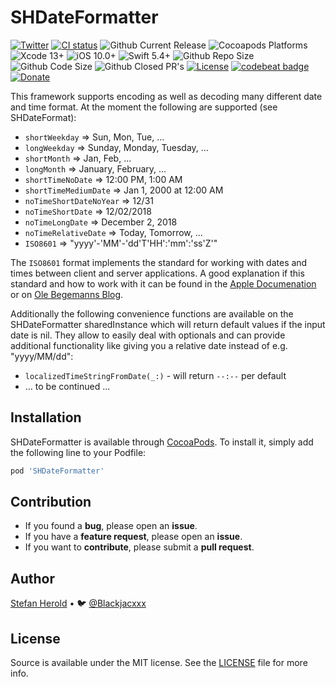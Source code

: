 <!-- <p align="center">
<img src="./icon.png" alt="Source" height="128" width="128">
</p> -->

# SHDateFormatter

[![Twitter](https://img.shields.io/twitter/follow/blackjacxxx?label=%40Blackjacxxx)](https://twitter.com/blackjacx)
<a href="https://github.com/Blackjacx/SHDateFormatter/actions?query=workflow%3ACI"><img alt="CI status" src="https://github.com/blackjacx/SHDateFormatter/workflows/CI/badge.svg" /></a>
<img alt="Github Current Release" src="https://img.shields.io/github/release/blackjacx/SHDateFormatter.svg" /> 
<img alt="Cocoapods Platforms" src="https://img.shields.io/cocoapods/p/SHDateFormatter.svg" />
<img alt="Xcode 13+" src="https://img.shields.io/badge/Xcode-13.0%2B-blue.svg" />
<img alt="iOS 10.0+" src="https://img.shields.io/badge/iOS-10.0%2B-blue.svg" />
<img alt="Swift 5.4+" src="https://img.shields.io/badge/Swift-5.4%2B-orange.svg" />
<img alt="Github Repo Size" src="https://img.shields.io/github/repo-size/blackjacx/SHDateFormatter.svg" />
<img alt="Github Code Size" src="https://img.shields.io/github/languages/code-size/blackjacx/SHDateFormatter.svg" />
<img alt="Github Closed PR's" src="https://img.shields.io/github/issues-pr-closed/blackjacx/SHDateFormatter.svg" />
<a href="https://github.com/Blackjacx/SHDateFormatter/blob/develop/LICENSE?raw=true"><img alt="License" src="https://img.shields.io/cocoapods/l/SHDateFormatter.svg?style=flat" /></a>
<a href="https://codebeat.co/projects/github-com-blackjacx-shdateformatter-develop"><img alt="codebeat badge" src="https://codebeat.co/badges/c74826a3-8f8b-41da-8daf-2bdfecc2163e" /></a>
<a href="https://www.paypal.me/STHEROLD"><img alt="Donate" src="https://img.shields.io/badge/Donate-PayPal-blue.svg"/></a>

This framework supports encoding as well as decoding many different date and time format. At the moment the following are supported (see SHDateFormat): 

* `shortWeekday`            => Sun, Mon, Tue, ...
* `longWeekday`             => Sunday, Monday, Tuesday, ...
* `shortMonth`              => Jan, Feb, ...
* `longMonth`               => January, February, ...
* `shortTimeNoDate`         => 12:00 PM, 1:00 AM
* `shortTimeMediumDate`     => Jan 1, 2000 at 12:00 AM
* `noTimeShortDateNoYear`   => 12/31
* `noTimeShortDate`         => 12/02/2018
* `noTimeLongDate`          => December 2, 2018
* `noTimeRelativeDate`      => Today, Tomorrow, ...
* `ISO8601`                 => "yyyy'-'MM'-'dd'T'HH':'mm':'ss'Z'"

The `ISO8601` format implements the standard for working with dates and times between client and server applications. A good explanation if this standard and how to work with it can be found in the [Apple Documenation](https://developer.apple.com/library/ios/qa/qa1480/_index.html) or on [Ole Begemanns Blog](http://oleb.net/blog/2011/11/working-with-date-and-time-in-cocoa-part-2/).

Additionally the following convenience functions are available on the SHDateFormatter sharedInstance which will return default values if the input date is nil. They allow to easily deal with optionals and can provide additional functionality like giving you a relative date instead of e.g. "yyyy/MM/dd":
* `localizedTimeStringFromDate(_:)` - will return `--:--` per default
* ... to be continued ...

## Installation

SHDateFormatter is available through [CocoaPods](http://cocoapods.org). To install
it, simply add the following line to your Podfile:

```ruby
pod 'SHDateFormatter'
```

## Contribution

- If you found a **bug**, please open an **issue**.
- If you have a **feature request**, please open an **issue**.
- If you want to **contribute**, please submit a **pull request**.

## Author

[Stefan Herold](mailto:stefan.herold@gmail.com) • 🐦 [@Blackjacxxx](https://twitter.com/Blackjacxxx)

## License

Source is available under the MIT license. See the [LICENSE](LICENSE) file for more info.
